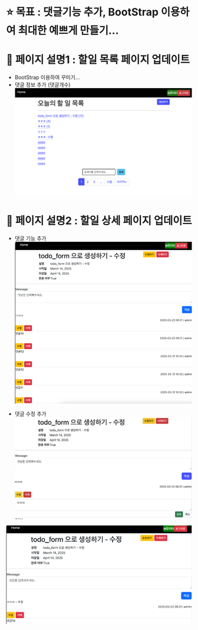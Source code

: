 # ⭐️ 목표 : 댓글기능 추가, BootStrap 이용하여 최대한 예쁘게 만들기...

# 📌 페이지 설명1 : 할일 목록 페이지 업데이트
 - BootStrap 이용하여 꾸미기...
 - 댓글 정보 추가 (댓글개수)
![Image Description](image/chapter06_odolist_comment.png)

# 📌 페이지 설명2 : 할일 상세 페이지 업데이트
  - 댓글 기능 추가
![Image Description](image/chapter06_todoinfo_comment.png)

  - 댓글 수정 추가
![Image Description](image/chapter06_updatecomment1.png)

![Image Description](image/chapter06_updatecomment2.png)


